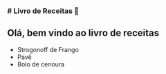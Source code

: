 ### # Livro de Receitas :beer:

## Olá, bem vindo ao livro de receitas 

- Strogonoff de Frango
- Pavê 
- Bolo de cenoura